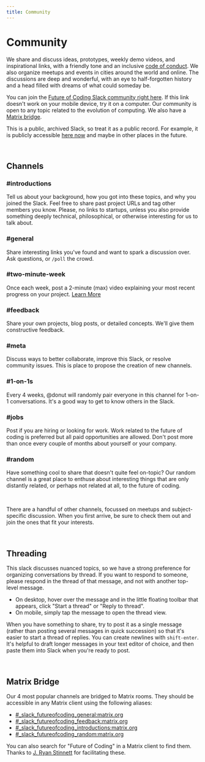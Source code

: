 ```yaml
---
title: Community
---
```



# Community

We share and discuss ideas, prototypes, weekly demo videos, and inspirational links, with a friendly tone and an inclusive [code of conduct](https://github.com/futureofcoding/code-of-conduct). We also organize meetups and events in cities around the world and online. The discussions are deep and wonderful, with an eye to half-forgotten history and a head filled with dreams of what could someday be.

You can join the [Future of Coding Slack community right here](https://join.slack.com/t/futureofcoding/shared_invite/zt-8vhwkhg2-rKZkVYJRKTwLbumJWVNaSw). If this link doesn't work on your mobile device, try it on a computer. Our community is open to any topic related to the evolution of computing. We also have a [Matrix bridge](#matrix-bridge).

This is a public, archived Slack, so treat it as a public record. For example, it is publicly accessible [here now](https://observablehq.com/@stevekrouse/future-of-coding-slack-search) and maybe in other places in the future.

<br>

## Channels

### #introductions
Tell us about your background, how you got into these topics, and why you joined the Slack. Feel free to share past project URLs and tag other members you know. Please, no links to startups, unless you also provide something deeply technical, philosophical, or otherwise interesting for us to talk about.

### #general
Share interesting links you've found and want to spark a discussion over. Ask questions, or `/poll` the crowd.

### #two-minute-week
Once each week, post a 2-minute (max) video explaining your most recent progress on your project. [Learn More](/two-minute-week)

### #feedback
Share your own projects, blog posts, or detailed concepts. We'll give them constructive feedback.

### #meta
Discuss ways to better collaborate, improve this Slack, or resolve community issues. This is place to propose the creation of new channels.

### #1-on-1s
Every 4 weeks, @donut will randomly pair everyone in this channel for 1-on-1 conversations. It's a good way to get to know others in the Slack.

### #jobs
Post if you are hiring or looking for work. Work related to the future of coding is preferred but all paid opportunities are allowed. Don't post more than once every couple of months about yourself or your company.

### #random
Have something cool to share that doesn't quite feel on-topic? Our random channel is a great place to enthuse about interesting things that are only distantly related, or perhaps not related at all, to the future of coding.

<br>

There are a handful of other channels, focussed on meetups and subject-specific discussion. When you first arrive, be sure to check them out and join the ones that fit your interests.

<br>

## Threading
This slack discusses nuanced topics, so we have a strong preference for organizing conversations by thread. If you want to respond to someone, please respond in the thread of that message, and not with another top-level message.

- On desktop, hover over the message and in the little floating toolbar that appears, click "Start a thread" or "Reply to thread".
- On mobile, simply tap the message to open the thread view.

When you have something to share, try to post it as a single message (rather than posting several messages in quick succession) so that it's easier to start a thread of replies. You can create newlines with `shift-enter`. It's helpful to draft longer messages in your text editor of choice, and then paste them into Slack when you're ready to post.

<br>

## Matrix Bridge
Our 4 most popular channels are bridged to Matrix rooms. They should be accessible in any Matrix client using the following aliases:

* [#_slack_futureofcoding_general:matrix.org](https://matrix.to/#/#_slack_futureofcoding_general:matrix.org)
* [#_slack_futureofcoding_feedback:matrix.org](https://matrix.to/#/#_slack_futureofcoding_feedback:matrix.org)
* [#_slack_futureofcoding_introductions:matrix.org](https://matrix.to/#/#_slack_futureofcoding_introductions:matrix.org)
* [#_slack_futureofcoding_random:matrix.org](https://matrix.to/#/#_slack_futureofcoding_random:matrix.org)

You can also search for "Future of Coding" in a Matrix client to find them. Thanks to [J. Ryan Stinnett](https://twitter.com/jryans) for facilitating these.
